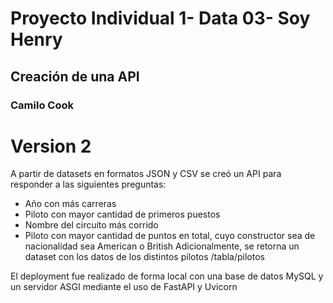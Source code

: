 # Proyecto Individual 1- Data 03- Soy Henry   
## Creación de una API
### Camilo Cook


# Version 2

A partir de datasets en formatos JSON y CSV se creó un API para responder a las siguientes preguntas:

- Año con más carreras
- Piloto con mayor cantidad de primeros puestos
- Nombre del circuito más corrido
- Piloto con mayor cantidad de puntos en total, cuyo constructor sea de nacionalidad sea American o British
Adicionalmente, se retorna un dataset con los datos de los distintos pilotos /tabla/pilotos

El deployment fue realizado de forma local con una base de datos MySQL y un servidor ASGI mediante el uso de FastAPI y Uvicorn

